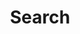 ---
title: "Search"
slug: "search"
layout: "search"
outputs:
    - html
    - json
    - rss
menu:
    main:
        weight: 3
        params: 
            icon: search
---